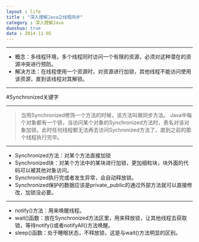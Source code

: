 ```yaml
---
layout : life
title : "深入理解Java之线程同步"
category : 深入理解Java
duoshuo: true
date : 2014-11-05
---
```

----------

* 概念：多线程环境，多个线程同时访问一个有限的资源，必须对这种潜在的资源冲突进行预防。
* 解决方法：在线程使用一个资源时，对资源进行加锁，其他线程不能访问使用该资源，直到该线程对其解锁。

-----------

#Synchronized关键字

-------
>当用Synchronized修饰一个方法的时候，该方法叫做同步方法。
>Java中每个对象都有一个锁，当访问某个对象的Synchronized方法时，表名对该对象加锁。此时任何线程都无法再去访问Sychronized方法了，直到之前的那个线程执行完毕。

----------

* Synchronized方法：对某个方法直接加锁
* Synchronized块：对某个方法中的某块进行加锁，更加细粒块，块外面的代码可以被其他对象访问。
* Synchronized执行完或者发生异常，会自动释放锁。
* Synchronized保护的数据应该是private,,public的通过外部方法就可以直接修改，加锁没必要。

----------

* notify()方法：用来唤醒线程。
* wait()函数：放在Synchronized方法区里，用来释放锁，让其他线程去获取锁，等待notify()或者notifyAll()方法唤醒。
* sleep()函数：处于睡眠状态，不释放锁，这是与wait()方法明显的区别。





